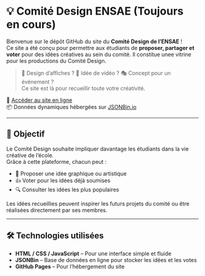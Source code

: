 # 💡  Comité Design ENSAE (Toujours en cours)

Bienvenue sur le dépôt GitHub du site du **Comité Design de l’ENSAE** !  
Ce site a été conçu pour permettre aux étudiants de **proposer, partager et voter** pour des idées créatives au sein du comité. Il constitue unee vitrine pour les productions du Comité Design.

> 🎨 Design d’affiches ? 🎥 Idée de vidéo ? 🎭 Concept pour un événement ?  
> Ce site est là pour recueillir toute votre créativité.

🔗 [Accéder au site en ligne](https://ahmadouniass.github.io/)  
📦 Données dynamiques hébergées sur [JSONBin.io](https://jsonbin.io/)

---

## 🧠 Objectif

Le Comité Design souhaite impliquer davantage les étudiants dans la vie créative de l’école.  
Grâce à cette plateforme, chacun peut :

- 💬 Proposer une idée graphique ou artistique
- 👍 Voter pour les idées déjà soumises
- 🔍 Consulter les idées les plus populaires

Les idées recueillies peuvent inspirer les futurs projets du comité ou être réalisées directement par ses membres.

---

## 🛠️ Technologies utilisées

- **HTML / CSS / JavaScript** – Pour une interface simple et fluide
- **JSONBin** – Base de données en ligne pour stocker les idées et les votes
- **GitHub Pages** – Pour l’hébergement du site

